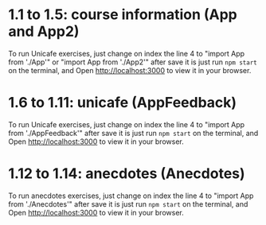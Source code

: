 # 1.1 to 1.5: course information (App and App2)

To run Unicafe exercises, just change on index the line 4 to "import App from './App'" or "import App from './App2'" after save it is just run `npm start` on the terminal, and Open [http://localhost:3000](http://localhost:3000) to view it in your browser.

# 1.6 to 1.11: unicafe (AppFeedback)

To run Unicafe exercises, just change on index the line 4 to "import App from './AppFeedback'" after save it is just run `npm start` on the terminal, and Open [http://localhost:3000](http://localhost:3000) to view it in your browser.

# 1.12 to 1.14: anecdotes (Anecdotes)

To run anecdotes exercises, just change on index the line 4 to "import App from './Anecdotes'" after save it is just run `npm start` on the terminal, and Open [http://localhost:3000](http://localhost:3000) to view it in your browser.




